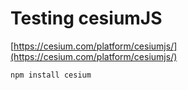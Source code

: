 # Testing cesiumJS

[https://cesium.com/platform/cesiumjs/](https://cesium.com/platform/cesiumjs/)

```bash
npm install cesium
```